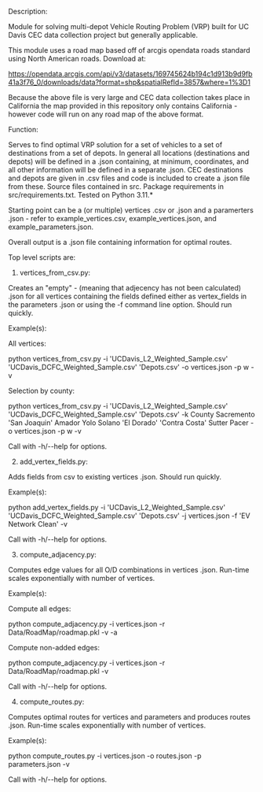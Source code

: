 Description:

Module for solving multi-depot Vehicle Routing Problem (VRP) built for UC Davis CEC
data collection project but generally applicable.

This module uses a road map based off of arcgis opendata roads standard using
North American roads. Download at:

https://opendata.arcgis.com/api/v3/datasets/169745624b194c1d913b9d9fb41a3f76_0/downloads/data?format=shp&spatialRefId=3857&where=1%3D1

Because the above file is very large and CEC data collection takes place in California the
map provided in this repository only contains California - however code will run on any
road map of the above format.

Function:

Serves to find optimal VRP solution for a set of vehicles to a set of destinations from a set
of depots. In general all locations (destinations and depots) will be defined in a .json
containing, at minimum, coordinates, and all other information will be defined in a separate
.json. CEC destinations and depots are given in .csv files and code is included to create a
.json file from these. Source files contained in src. Package requirements in src/requirements.txt. Tested on Python 3.11.*

Starting point can be a (or multiple) vertices .csv or .json  and a paramerters .json -
refer to example_vertices.csv, example_vertices.json, and example_parameters.json.

Overall output is a .json file containing information for optimal routes.

Top level scripts are:

1. vertices_from_csv.py:

Creates an "empty" - (meaning that adjecency has not been calculated) .json for all vertices
containing the fields defined either as vertex_fields in the parameters .json or using the
-f command line option. Should run quickly.

Example(s):

All vertices:

python vertices_from_csv.py -i 'UCDavis_L2_Weighted_Sample.csv' 'UCDavis_DCFC_Weighted_Sample.csv' 'Depots.csv' -o vertices.json -p w -v

Selection by county:

python vertices_from_csv.py -i 'UCDavis_L2_Weighted_Sample.csv' 'UCDavis_DCFC_Weighted_Sample.csv' 'Depots.csv' -k County Sacremento 'San Joaquin' Amador Yolo Solano 'El Dorado' 'Contra Costa' Sutter Pacer -o vertices.json -p w -v

Call with -h/--help for options.

2. add_vertex_fields.py:

Adds fields from csv to existing vertices .json. Should run quickly.

Example(s):

python add_vertex_fields.py -i 'UCDavis_L2_Weighted_Sample.csv' 'UCDavis_DCFC_Weighted_Sample.csv' 'Depots.csv' -j vertices.json -f 'EV Network Clean' -v

Call with -h/--help for options.

3. compute_adjacency.py:

Computes edge values for all O/D combinations in vertices .json. Run-time scales
exponentially with number of vertices.

Example(s):

Compute all edges:

python compute_adjacency.py -i vertices.json -r Data/RoadMap/roadmap.pkl -v -a

Compute non-added edges:

python compute_adjacency.py -i vertices.json -r Data/RoadMap/roadmap.pkl -v

Call with -h/--help for options.

4. compute_routes.py:

Computes optimal routes for vertices and parameters and produces routes .json.
Run-time scales exponentially with number of vertices.

Example(s):

python compute_routes.py -i vertices.json -o routes.json -p parameters.json -v

Call with -h/--help for options.